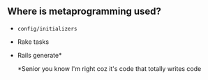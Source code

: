 ## Where is metaprogramming used?

- `config/initializers`
- Rake tasks
- Rails generate*

  *Senior you know I'm right coz it's code that totally writes code
